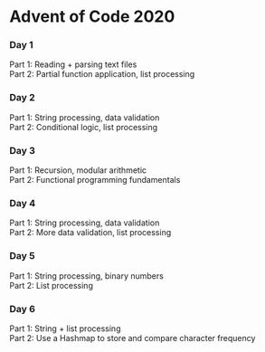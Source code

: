 # Advent of Code 2020

### Day 1  
Part 1: Reading + parsing text files  
Part 2: Partial function application, list processing

### Day 2  
Part 1: String processing, data validation  
Part 2: Conditional logic, list processing

### Day 3  
Part 1: Recursion, modular arithmetic  
Part 2: Functional programming fundamentals

### Day 4  
Part 1: String processing, data validation  
Part 2: More data validation, list processing

### Day 5  
Part 1: String processing, binary numbers  
Part 2: List processing

### Day 6  
Part 1: String + list processing  
Part 2: Use a Hashmap to store and compare character frequency  
